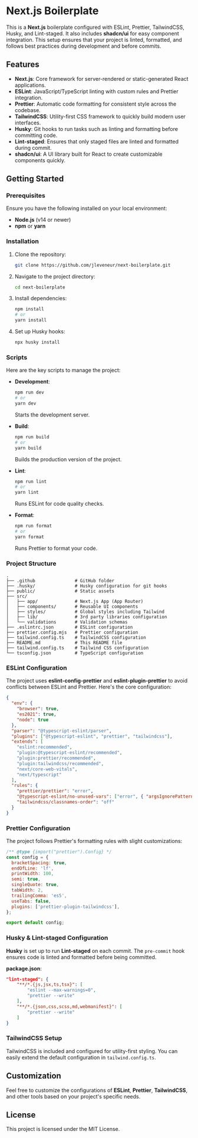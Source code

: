 # Next.js Boilerplate

This is a **Next.js** boilerplate configured with ESLint, Prettier, TailwindCSS, Husky, and Lint-staged. It also includes **shadcn/ui** for easy component integration. This setup ensures that your project is linted, formatted, and follows best practices during development and before commits.

## Features

- **Next.js**: Core framework for server-rendered or static-generated React applications.
- **ESLint**: JavaScript/TypeScript linting with custom rules and Prettier integration.
- **Prettier**: Automatic code formatting for consistent style across the codebase.
- **TailwindCSS**: Utility-first CSS framework to quickly build modern user interfaces.
- **Husky**: Git hooks to run tasks such as linting and formatting before committing code.
- **Lint-staged**: Ensures that only staged files are linted and formatted during commit.
- **shadcn/ui**: A UI library built for React to create customizable components quickly.

## Getting Started

### Prerequisites

Ensure you have the following installed on your local environment:

- **Node.js** (v14 or newer)
- **npm** or **yarn**

### Installation

1. Clone the repository:

   ```bash
   git clone https://github.com/jleveneur/next-boilerplate.git
   ```

2. Navigate to the project directory:

   ```bash
   cd next-boilerplate
   ```

3. Install dependencies:

   ```bash
   npm install
   # or
   yarn install
   ```

4. Set up Husky hooks:

   ```bash
   npx husky install
   ```

### Scripts

Here are the key scripts to manage the project:

- **Development**:

  ```bash
  npm run dev
  # or
  yarn dev
  ```

  Starts the development server.

- **Build**:

  ```bash
  npm run build
  # or
  yarn build
  ```

  Builds the production version of the project.

- **Lint**:

  ```bash
  npm run lint
  # or
  yarn lint
  ```

  Runs ESLint for code quality checks.

- **Format**:
  ```bash
  npm run format
  # or
  yarn format
  ```
  Runs Prettier to format your code.

### Project Structure

```
.
├── .github               # GitHub folder
├── .husky/               # Husky configuration for git hooks
├── public/               # Static assets
├── src/
│   ├── app/              # Next.js App (App Router)
│   ├── components/       # Reusable UI components
│   ├── styles/           # Global styles including Tailwind
│   ├── lib/              # 3rd party libraries configuration
│   └── validations       # Validation schemas
├── .eslintrc.json        # ESLint configuration
├── prettier.config.mjs   # Prettier configuration
├── tailwind.config.ts    # TailwindCSS configuration
├── README.md             # This README file
├── tailwind.config.ts    # Tailwind CSS configuration
└── tsconfig.json         # TypeScript configuration
```

### ESLint Configuration

The project uses **eslint-config-prettier** and **eslint-plugin-prettier** to avoid conflicts between ESLint and Prettier. Here's the core configuration:

```json
{
  "env": {
    "browser": true,
    "es2021": true,
    "node": true
  },
  "parser": "@typescript-eslint/parser",
  "plugins": ["@typescript-eslint", "prettier", "tailwindcss"],
  "extends": [
    "eslint:recommended",
    "plugin:@typescript-eslint/recommended",
    "plugin:prettier/recommended",
    "plugin:tailwindcss/recommended",
    "next/core-web-vitals",
    "next/typescript"
  ],
  "rules": {
    "prettier/prettier": "error",
    "@typescript-eslint/no-unused-vars": ["error", { "argsIgnorePattern": "^_" }],
    "tailwindcss/classnames-order": "off"
  }
}
```

### Prettier Configuration

The project follows Prettier's formatting rules with slight customizations:

```javascript
/** @type {import("prettier").Config} */
const config = {
  bracketSpacing: true,
  endOfLine: 'lf',
  printWidth: 100,
  semi: true,
  singleQuote: true,
  tabWidth: 2,
  trailingComma: 'es5',
  useTabs: false,
  plugins: ['prettier-plugin-tailwindcss'],
};

export default config;
```

### Husky & Lint-staged Configuration

**Husky** is set up to run **Lint-staged** on each commit. The `pre-commit` hook ensures code is linted and formatted before being committed.

**package.json**:

```json
"lint-staged": {
    "**/*.{js,jsx,ts,tsx}": [
        "eslint --max-warnings=0",
        "prettier --write"
    ],
    "**/*.{json,css,scss,md,webmanifest}": [
        "prettier --write"
    ]
}
```

### TailwindCSS Setup

TailwindCSS is included and configured for utility-first styling. You can easily extend the default configuration in `tailwind.config.ts`.

## Customization

Feel free to customize the configurations of **ESLint**, **Prettier**, **TailwindCSS**, and other tools based on your project's specific needs.

## License

This project is licensed under the MIT License.
